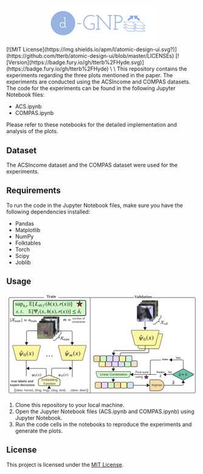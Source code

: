 <div style="text-align: center;">
<img src="logo.png" width="300" />
</div>
[![MIT License](https://img.shields.io/apm/l/atomic-design-ui.svg?)](https://github.com/tterb/atomic-design-ui/blob/master/LICENSEs)
[![Version](https://badge.fury.io/gh/tterb%2FHyde.svg)](https://badge.fury.io/gh/tterb%2FHyde)
\
\
This repository contains the experiments regarding the three plots mentioned in the paper. The experiments are conducted using the ACSIncome and COMPAS datasets. The code for the experiments can be found in the following Jupyter Notebook files:



- ACS.ipynb
- COMPAS.ipynb

Please refer to these notebooks for the detailed implementation and analysis of the plots.

## Dataset

The ACSIncome dataset and the COMPAS dataset were used for the experiments.

## Requirements

To run the code in the Jupyter Notebook files, make sure you have the following dependencies installed:

- Pandas
- Matplotlib
- NumPy
- Folktables
- Torch
- Scipy
- Joblib

## Usage
![image info](Diagram.jpg)

1. Clone this repository to your local machine.
2. Open the Jupyter Notebook files (ACS.ipynb and COMPAS.ipynb) using Jupyter Notebook.
3. Run the code cells in the notebooks to reproduce the experiments and generate the plots.

## License

This project is licensed under the [MIT License](LICENSE).